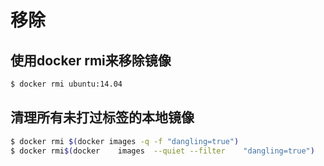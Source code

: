 # 移除
## 使用docker rmi来移除镜像
```bash
$ docker rmi ubuntu:14.04
```
## 清理所有未打过标签的本地镜像
```bash
$ docker rmi $(docker images -q -f "dangling=true")
$ docker rmi$(docker	images	--quiet	--filter	"dangling=true")
```